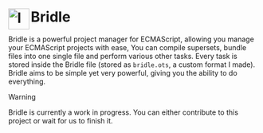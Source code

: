 <h1>Bridle<picture>
  <source media="(prefers-color-scheme: dark)" srcset="https://github.com/user-attachments/assets/eac2553a-32bd-4153-98e7-121d153191d2">
  <source media="(prefers-color-scheme: light)" srcset="https://github.com/user-attachments/assets/3d3a0373-f0be-4d20-b8f6-be606f479f28">
  <img align="left" width="42" height="42" alt="logo" src="https://github.com/user-attachments/assets/eac2553a-32bd-4153-98e7-121d153191d2" />
</picture></h1>

Bridle is a powerful project manager for ECMAScript, allowing you manage your ECMAScript projects
with ease, You can compile supersets, bundle files into one single file and perform various other
tasks. Every task is stored inside the Bridle file (stored as `bridle.ots`, a custom format I made).
Bridle aims to be simple yet very powerful, giving you the ability to do everything.

> [!WARNING]
> Bridle is currently a work in progress. You can either contribute to this project or wait for us to finish it.
